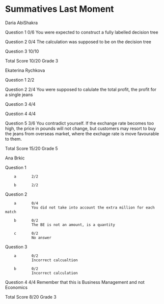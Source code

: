 # Summatives Last Moment
Daria AbiShakra

Question 1      0/6
                You were expected to construct a fully labelled decision tree

Question 2      0/4
                The calculation was supposed to be on the decision tree

Question 3      10/10

Total Score 10/20 Grade 3

Ekaterina Rychkova


Question 1      2/2

Question 2      2/4
                You were supposed to calulate the total profit, the profit for a single jeans

Question 3      4/4

Question 4      4/4

Question 5      3/6
                You contradict yourself. 
                If the exchange rate becomes too high, the price in pounds will not change,
                but customers may resort to buy the jeans from overseas market, where the
                exchage rate is move favourable to them.

Total Score 15/20 Grade 5

Ana Brkic

Question 1

        a       2/2

        b       2/2

Question 2

        a       0/4
                You did not take into account the extra million for each match

        b       0/2
                The BE is not an amount, is a quantity

        c       0/2
                No answer

Question 3  

        a       0/2
                Incorrect calcualtion

        b       0/2
                Incorrect calculation

Question 4      4/4
                Remember that this is Business Management and not Economics
                

Total Score 8/20  Grade 3

